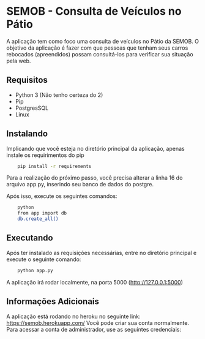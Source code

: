 # SEMOB - Consulta de Veículos no Pátio

A aplicação tem como foco uma consulta de veículos no Pátio da SEMOB.  O objetivo da aplicação é fazer com que pessoas que tenham seus carros rebocados (apreendidos) possam consultá-los para verificar sua situação pela web.

## Requisitos

- Python 3 (Não tenho certeza do 2)
- Pip
- PostgresSQL
- Linux

## Instalando

Implicando que você esteja no diretório principal da aplicação, apenas instale os requirimentos do pip
```sh
    pip install -r requirements
```

Para a realização do próximo passo, você precisa alterar a linha 16 do arquivo app.py, inserindo seu banco de dados do postgre.

Após isso, execute os seguintes comandos:
```sh
    python
    from app import db
    db.create_all()
```

## Executando

Após ter instalado as requisições necessárias, entre no diretório principal e execute o seguinte comando:
```sh
    python app.py
```

A aplicação irá rodar localmente, na porta 5000 (http://127.0.0.1:5000)

## Informações Adicionais

A aplicação está rodando no heroku no seguinte link: https://semob.herokuapp.com/
Você pode criar sua conta normalmente.
Para acessar a conta de administrador, use as seguintes credenciais: 